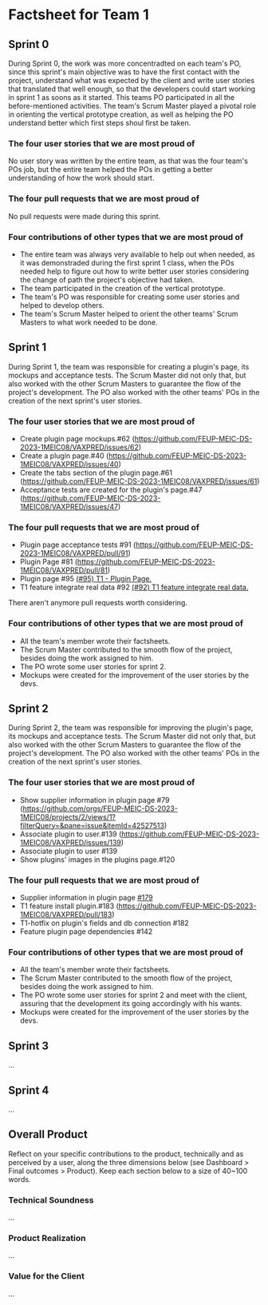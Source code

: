# Factsheet for Team 1 

## Sprint 0

During Sprint 0, the work was more concentradted on each team's PO, since this sprint's main objective was to have the first contact with the project, understand what was expected by the client and write user stories that translated that well enough, so that the developers could start working in sprint 1 as soons as it started. This teams PO participated in all the before-mentioned activities. The team's Scrum Master played a pivotal role in orienting the vertical prototype creation, as well as helping the PO understand better which first steps shoul first be taken.

### The four user stories that we are most proud of

No user story was written by the entire team, as that was the four team's POs job, but the entire team helped the POs in getting a better understanding of how the work should start.


### The four pull requests that we are most proud of

No pull requests were made during this sprint.


### Four contributions of other types that we are most proud of

* The entire team was always very available to help out when needed, as it was demonstraded during the first sprint 1 class, when the POs needed help to figure out how to write better user stories considering the change of path the project's objective had taken.
* The team participated in the creation of the vertical prototype.
* The team's PO was responsible for creating some user stories and helped to develop others.
* The team's Scrum Master helped to orient the other teams' Scrum Masters to what work needed to be done.



## Sprint 1

During Sprint 1, the team was responsible for creating a plugin's page, its mockups and acceptance tests. The Scrum Master did not only that, but also worked with the other Scrum Masters to guarantee the flow of the project's development. The PO also worked with the other teams' POs in the creation of the next sprint's user stories.

### The four user stories that we are most proud of

* Create plugin page mockups.#62 (https://github.com/FEUP-MEIC-DS-2023-1MEIC08/VAXPRED/issues/62)
* Create a plugin page.#40 (https://github.com/FEUP-MEIC-DS-2023-1MEIC08/VAXPRED/issues/40)
* Create the tabs section of the plugin page.#61 (https://github.com/FEUP-MEIC-DS-2023-1MEIC08/VAXPRED/issues/61)
* Acceptance tests are created for the plugin's page.#47 (https://github.com/FEUP-MEIC-DS-2023-1MEIC08/VAXPRED/issues/47)


### The four pull requests that we are most proud of

* Plugin page acceptance tests #91 (https://github.com/FEUP-MEIC-DS-2023-1MEIC08/VAXPRED/pull/91)
* Plugin Page #81 (https://github.com/FEUP-MEIC-DS-2023-1MEIC08/VAXPRED/pull/81)
* Plugin page #95 [(#95) T1 - Plugin Page.](https://github.com/FEUP-MEIC-DS-2023-1MEIC08/VAXPRED/pull/95)
* T1 feature integrate real data #92 [(#92) T1 feature integrate real data.](https://github.com/FEUP-MEIC-DS-2023-1MEIC08/VAXPRED/pull/92)

There aren't anymore pull requests worth considering.

### Four contributions of other types that we are most proud of

* All the team's member wrote their factsheets.
* The Scrum Master contributed to the smooth flow of the project, besides doing the work assigned to him.
* The PO wrote some user stories for sprint 2.
* Mockups were created for the improvement of the user stories by the devs.

## Sprint 2

During Sprint 2, the team was responsible for improving the plugin's page, its mockups and acceptance tests. The Scrum Master did not only that, but also worked with the other Scrum Masters to guarantee the flow of the project's development. The PO also worked with the other teams' POs in the creation of the next sprint's user stories.

### The four user stories that we are most proud of

* Show supplier information in plugin page #79 (https://github.com/orgs/FEUP-MEIC-DS-2023-1MEIC08/projects/2/views/1?filterQuery=&pane=issue&itemId=42527513)
* Associate plugin to user.#139 (https://github.com/FEUP-MEIC-DS-2023-1MEIC08/VAXPRED/issues/139)
* Associate plugin to user #139
* Show plugins' images in the plugins page.#120


### The four pull requests that we are most proud of

* Supplier information in plugin page [#179](https://github.com/FEUP-MEIC-DS-2023-1MEIC08/VAXPRED/pull/179)
* T1 feature install plugin.#183 (https://github.com/FEUP-MEIC-DS-2023-1MEIC08/VAXPRED/pull/183)
* T1-hotfix on plugin's fields and db connection #182
* Feature plugin page dependencies #142


### Four contributions of other types that we are most proud of

* All the team's member wrote their factsheets.
* The Scrum Master contributed to the smooth flow of the project, besides doing the work assigned to him.
* The PO wrote some user stories for sprint 2 and meet with the client, assuring that the development its going accordingly with his wants.
* Mockups were created for the improvement of the user stories by the devs.



## Sprint 3

...


## Sprint 4

...


## Overall Product

Reflect on your specific contributions to the product, technically and as perceived by a user, along the three dimensions below (see Dashboard > Final outcomes > Product). Keep each section below to a size of 40~100 words.


### Technical Soundness

...


### Product Realization

...


### Value for the Client

...
